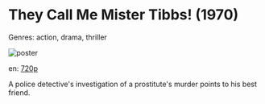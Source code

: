# They Call Me Mister Tibbs! (1970)

Genres: action, drama, thriller

![poster](http://image.tmdb.org/t/p/w500/8JGYurlPYlCmZNPCkUOEzn3mKqc.jpg)

en:
  [720p](magnet:?xt=urn:btih:53dd31021bd37765d4e0ae419ff21ff93d4e6245&dn=They+Call+Me+Mister+Tibbs%21+%281970%29+720p+BrRip+x264+-+YIFY&tr=udp%3A%2F%2Ftracker.openbittorrent.com%3A80%2Fannounce&tr=udp%3A%2F%2Fglotorrents.pw%3A6969%2Fannounce&tr=udp%3A%2F%2Ftracker.openbittorrent.com%3A80%2Fannounce&tr=udp%3A%2F%2Ftracker.opentrackr.org%3A1337%2Fannounce&tr=udp%3A%2F%2Fzer0day.to%3A1337%2Fannounce&tr=udp%3A%2F%2Ftracker.coppersurfer.tk%3A6969%2Fannounce)
  


A police detective's investigation of a prostitute's murder points to his best friend.